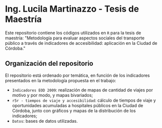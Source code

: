 # Ing. Lucila Martinazzo - Tesis de Maestría

Este repositorio contiene los códigos utilizados en `R` para la tesis de maestría: "Metodología para evaluar aspectos sociales del transporte público a través de indicadores de accesibilidad: aplicación en la Ciudad de Córdoba."

## Organización del repositorio
El repositorio está ordenado por temática, en función de los indicadores presentados en la metodología propuesta en el trabajo:

 - `Indicadores EOD 2009`: realización de mapas de cantidad de viajes por motivo y por modo, y mapas bivariados;
 - `r5r - tiempos de viaje y accesibilidad`: cálculo de tiempos de viaje y oportunidades acumuladas a hospitales públicos en la Ciudad de Córdoba, junto con gráficos y mapas de la distribución de los indicadores;
 - `Datos`: bases de datos utilizadas.